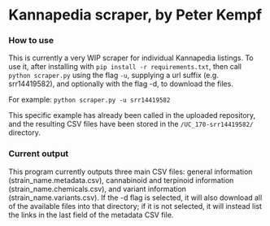 # Kannapedia scraper, by Peter Kempf

### How to use

This is currently a very WIP scraper for individual Kannapedia listings. To use it, after installing with `pip install -r requirements.txt`, then call `python scraper.py` using the flag `-u`, supplying a url suffix (e.g. srr14419582), and optionally with the flag -d, to download the files.

For example: `python scraper.py -u srr14419582`

This specific example has already been called in the uploaded repository, and the resulting CSV files have been stored in the `/UC_170-srr14419582/` directory.

### Current output

This program currently outputs three main CSV files: general information (strain_name.metadata.csv), cannabinoid and terpinoid information (strain_name.chemicals.csv), and variant information (strain_name.variants.csv). If the -d flag is selected, it will also download all of the available files into that directory; if it is not selected, it will instead list the links in the last field of the metadata CSV file.
